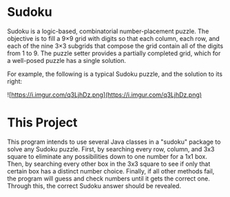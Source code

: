 # Sudoku
Sudoku is a logic-based, combinatorial number-placement puzzle. The objective is to fill a 9×9 grid with digits so that each column, each row, and each of the nine 3×3 subgrids that compose the grid contain all of the digits from 1 to 9. The puzzle setter provides a partially completed grid, which for a well-posed puzzle has a single solution.

For example, the following is a typical Sudoku puzzle, and the solution to its right:

![https://i.imgur.com/q3LjhDz.png](https://i.imgur.com/q3LjhDz.png)

# This Project
This program intends to use several Java classes in a "sudoku" package to solve any Sudoku puzzle. First, by searching every row, column, and 3x3 square to eliminate any possibilities down to one number for a 1x1 box. Then, by searching every other box in the 3x3 square to see if only that certain box has a distinct number choice. Finally, if all other methods fail, the program will guess and check numbers until it gets the correct one. Through this, the correct Sudoku answer should be revealed.
